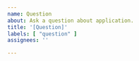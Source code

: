 ```yaml
---
name: Question
about: Ask a question about application.
title: '[Question]'
labels: [ "question" ]
assignees: ''

---
```


